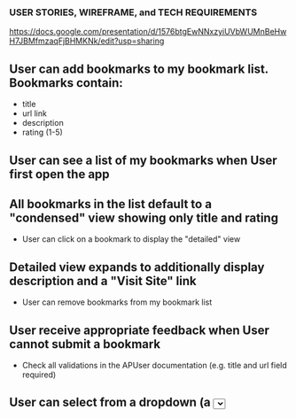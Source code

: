 ### USER STORIES, WIREFRAME, and TECH REQUIREMENTS

https://docs.google.com/presentation/d/1576btgEwNNxzyiUVbWUMnBeHwH7JBMfmzaqFjBHMKNk/edit?usp=sharing


## User can add bookmarks to my bookmark list. Bookmarks contain:

- title
- url link
- description
- rating (1-5)

## User can see a list of my bookmarks when User first open the app

## All bookmarks in the list default to a "condensed" view showing only title and rating
- User can click on a bookmark to display the "detailed" view

## Detailed view expands to additionally display description and a "Visit Site" link
- User can remove bookmarks from my bookmark list

## User receive appropriate feedback when User cannot submit a bookmark
 - Check all validations in the APUser documentation (e.g. title and url field required)

## User can select from a dropdown (a <select> element) a "minimum rating" to filter the list by all bookmarks rated at or above the chosen selection